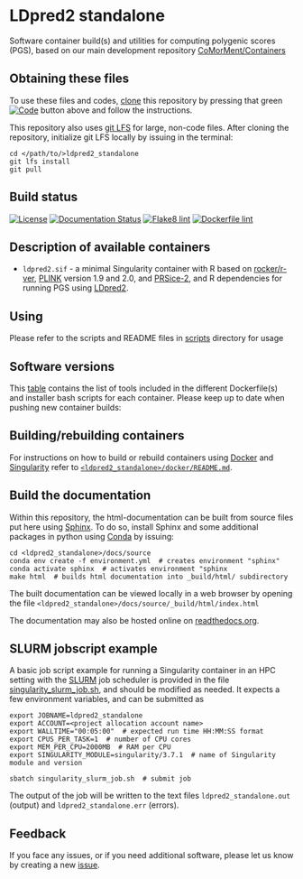 # LDpred2 standalone

Software container build(s) and utilities for computing polygenic scores (PGS), based on our main development repository [CoMorMent/Containers](https://github.com/comorment/containers)

## Obtaining these files

To use these files and codes, [clone](https://github.com/comorment/ldpred2_standalone) this repository by pressing that green [![Code](https://img.shields.io/badge/Code-green.svg)](https://github.com/comorment/ldpred2_standalone) button above and follow the instructions.

This repository also uses [git LFS](https://git-lfs.com) for large, non-code files.
After cloning the repository, initialize git LFS locally by issuing in the terminal:

```
cd </path/to/>ldpred2_standalone
git lfs install
git pull
```

## Build status

[![License](http://img.shields.io/:license-GPLv3+-green.svg)](http://www.gnu.org/licenses/gpl-3.0.html)
[![Documentation Status](https://readthedocs.org/projects/container-template/badge/?version=latest)](https://container-template.readthedocs.io/en/latest/?badge=latest)
[![Flake8 lint](https://github.com/comorment/ldpred2_standalone/actions/workflows/python.yml/badge.svg)](https://github.com/comorment/ldpred2_standalone/actions/workflows/python.yml)
[![Dockerfile lint](https://github.com/comorment/ldpred2_standalone/actions/workflows/docker.yml/badge.svg)](https://github.com/comorment/ldpred2_standalone/actions/workflows/docker.yml)

## Description of available containers

* ``ldpred2.sif`` - a minimal Singularity container with R based on [rocker/r-ver](https://rocker-project.org/images/versioned/r-ver.html), [PLINK](https://www.cog-genomics.org/plink/) version 1.9 and 2.0, and [PRSice-2](https://choishingwan.github.io/PRSice/), and R dependencies for running PGS using [LDpred2](https://privefl.github.io/bigsnpr/articles/LDpred2.html).


## Using

Please refer to the scripts and README files in [scripts](https://github.com/comorment/ldpred2_standalone/tree/main/scripts/) directory for usage

## Software versions

This [table](https://github.com/comorment/ldpred2_standalone/tree/main/docker#ldpred2sif) contains the list of tools included in the different Dockerfile(s) and installer bash scripts for each container.
Please keep up to date when pushing new container builds:

## Building/rebuilding containers

For instructions on how to build or rebuild containers using [Docker](https://www.docker.com) and [Singularity](https://docs.sylabs.io) refer to [`<ldpred2_standalone>/docker/README.md`](https://github.com/comorment/ldpred2_standalone/blob/main/docker/README.md).

## Build the documentation

Within this repository, the html-documentation can be built from source files put here using [Sphinx](https://www.sphinx-doc.org/en/master/index.html). 
To do so, install Sphinx and some additional packages in python using [Conda](https://docs.conda.io/en/latest/) by issuing:

```
cd <ldpred2_standalone>/docs/source
conda env create -f environment.yml  # creates environment "sphinx"
conda activate sphinx  # activates environment "sphinx
make html  # builds html documentation into _build/html/ subdirectory
```

The built documentation can be viewed locally in a web browser by opening the file
`<ldpred2_standalone>/docs/source/_build/html/index.html`

The documentation may also be hosted online on [readthedocs.org](https://readthedocs.org).

## SLURM jobscript example

A basic job script example for running a Singularity container in an HPC setting with the [SLURM](https://slurm.schedmd.com) job scheduler is provided in the file [singularity_slurm_job.sh](https://github.com/comorment/ldpred2_standalone/blob/main/scripts/singularity_slurm_job.sh), and should be modified as needed.
It expects a few environment variables, and can be submitted as

```
export JOBNAME=ldpred2_standalone
export ACCOUNT=<project allocation account name>
export WALLTIME="00:05:00"  # expected run time HH:MM:SS format
export CPUS_PER_TASK=1  # number of CPU cores
export MEM_PER_CPU=2000MB  # RAM per CPU
export SINGULARITY_MODULE=singularity/3.7.1  # name of Singularity module and version

sbatch singularity_slurm_job.sh  # submit job
```
The output of the job will be written to the text files `ldpred2_standalone.out` (output) and `ldpred2_standalone.err` (errors).

## Feedback

If you face any issues, or if you need additional software, please let us know by creating a new [issue](https://github.com/comorment/ldpred2_standalone/issues/new).

